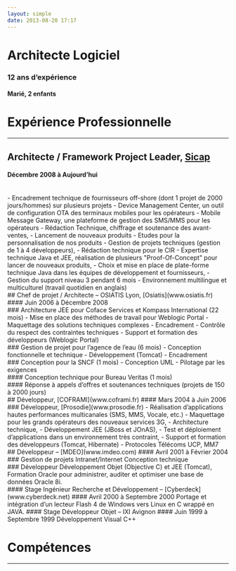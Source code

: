 ```yaml
---
layout: simple
date: 2013-08-20 17:17
---
```


<div class="hero-unit">	
	<h1>Architecte Logiciel</h1>
	<h3>12 ans d’expérience</h3>
	<h4>Marié, 2 enfants</h4>
</div>

# Expérience Professionnelle
----
## Architecte / Framework Project Leader, [Sicap](www.sicap.com)
#### Décembre 2008 à Aujourd’hui
<br>
- Encadrement technique de fournisseurs off-shore (dont 1 projet de 2000 jours/hommes) sur plusieurs projets
	- Device Management Center, un outil de configuration OTA des terminaux mobiles pour les opérateurs
    - Mobile Message Gateway, une plateforme de gestion des SMS/MMS pour les opérateurs
- Rédaction Technique, chiffrage et soutenance des avant-ventes,
	- Lancement de nouveaux produits
	- Etudes pour la personnalisation de nos produits
- Gestion de projets techniques (gestion de 1 à 4 développeurs),
- Rédaction technique pour le CIR
- Expertise technique Java et JEE, réalisation de plusieurs "Proof-Of-Concept" pour lancer de nouveaux produits,
- Choix et mise en place de plate-forme technique Java dans les équipes de développement et fournisseurs,
- Gestion du support niveau 3 pendant 6 mois
- Environnement multilingue et multiculturel (travail quotidien en anglais)
<br>
## Chef de projet / Architecte – OSIATIS Lyon, [Osiatis](www.osiatis.fr)
#### Juin 2006 à Décembre 2008
<br>
### Architecture JEE pour Coface Services et Kompass International (22 mois)
- Mise en place des méthodes de travail pour Weblogic Portal
- Maquettage des solutions techniques complexes
- Encadrement
    - Contrôle du respect des contraintes techniques
    - Support et formation des développeurs (Weblogic Portal)
<br>
### Gestion de projet pour l’agence de l’eau (6 mois)
- Conception fonctionnelle et technique
- Développement (Tomcat)
- Encadrement
<br>
### Conception pour la SNCF (1 mois)
- Conception UML
- Pilotage par les exigences
<br>
#### Conception technique pour Bureau Veritas  (1 mois)
<br>
#### Réponse à appels d’offres et soutenances techniques (projets de 150 à 2000 jours)
<br>
## Développeur, [COFRAMI](www.coframi.fr)
#### Mars 2004 à Juin 2006	
<br>
### Développeur, [Prosodie](www.prosodie.fr)
- Réalisation d’applications hautes performances multicanales (SMS, MMS, Vocale, etc.)
- Maquettage pour les grands opérateurs des nouveaux services 3G,
- Architecture technique,
- Développement JEE (JBoss et JOnAS),
- Test et déploiement d’applications dans un environnement très contraint,
- Support et formation des développeurs (Tomcat, Hibernate)
- Protocoles Télécoms UCP, MM7
<br>
## Développeur – [MDEO](www.imdeo.com)
#### Avril 2001 à Février 2004
<br>
### Gestion de projets Intranet/Internet
Conception technique
<br>
### Développeur
Développement Objet (Objective C) et JEE (Tomcat),
Formation Oracle pour administrer, auditer et optimiser une base de données Oracle 8i.
<br>
#### Stage Ingénieur Recherche et Développement – [Cyberdeck](www.cyberdeck.net)
#### Avril 2000 à Septembre 2000	
Portage et intégration d’un lecteur Flash 4 de Windows vers Linux en C wrappé en JAVA.
#### Stage Développeur Objet – IXI Avignon 
#### Juin 1999 à Septembre 1999
Développement Visual C++

# Compétences
----
<div>
	<script type="text/javascript" src="https://www.google.com/jsapi"></script>
    <script type="text/javascript">
      google.load("visualization", "1", {packages:["treemap"]});
      google.setOnLoadCallback(drawChart);
      function drawChart() {
        // Create and populate the data table.
        var data = google.visualization.arrayToDataTable([
          ['Compétences', 'Catégorie', 'Niveau de Compétence (size)', 'Experience (color)'],
          ['Global',     null,                0,                               0],
          ['Langues',    'Global',            0,                               0],
          ['Anglais',    'Langues',           4,                               5],
          ['Français',   'Langues',           5,                               12],
          ['Espagnol',   'Langues',           2,                               5],
          ['Langages',   'Global',            0,                               0],
          ['Java',       'Langages',          5,                               12],
          ['Groovy',     'Langages',          3,                               2],
          ['C',          'Langages',          2,                               2],
          ['C++',        'Langages',          2,                               2],
          ['Objective C','Langages',          1,                               1],
          ['SQL',        'Langages',          4,                               12],
          ['XML',        'Langages',          4,                               12],
          ['XSLT',       'Langages',          1,                               1],
          ['Javascript', 'Langages',          4,                               10],
          ['ASP',        'Langages',          1,                               8],
          ['HTML',       'Langages',          4,                               12],
          ['Pascal',     'Langages',          1,                               1],
          ['Assembleur', 'Langages',          1,                               1],
          ['Octave/Matlab', 'Langages',          1,                               1],
          ['Savoir Faire', 'Global',            0,                               0],
          ['Architecture d\'applications', 'Savoir Faire',    5,                 8],
          ['Innovations', 'Savoir Faire',       4,                               5],
          ['Conduite de projets', 'Savoir Faire',             3,                 5],
          ['Gestion de la qualité', 'Savoir Faire',           3,                 4],
          ['Gestion du support', 'Savoir Faire',              3,                 1],
          ['Encadrement', 'Savoir Faire',                     2,                 1],
          ['Formation', 'Savoir Faire',                       4,                 2],
          ['Methodes', 'Savoir Faire',                        0,                 0],
          ['UML', 'Methodes',                               4,                 12],
          ['Merise', 'Methodes',                            3,                 2],
          ['Environnements', 'Global',        0,                               0],
          ['JEE', 'Environnements',           5,                               12],
          ['JBoss', 'JEE',                    5,                               8],
          ['Jetty', 'JEE',                    3,                               1],
          ['Tomcat', 'JEE',                   5,                               12],
          ['Weblogic Portal', 'JEE',          2,                               3],
          ['Jonas', 'JEE',                    3,                               1],
          ['Websphere', 'JEE',                1,                               1],
          ['Google App Engine', 'JEE',        3,                               1],
          ['Spring', 'Environnements',        4,                               3],
          ['Hibernate', 'Environnements',     4,                               4],
          ['Seam', 'Environnements',          2,                               2],
          ['Toplink', 'Environnements',       1,                               3],
          ['Messaging', 'Environnements',     4,                               8],
          ['MQSeries', 'Environnements',      1,                               3],
          ['Xwindows', 'Environnements',      1,                               1],
          ['GTK', 'Environnements',           1,                               1],
          ['Corba', 'Environnements',         1,                               1],
          ['Data', 'Global',           0,                               0],
          ['Oracle', 'Data',           5,                               12],
          ['Elastic Search', 'Data',   4,                               2],
          ['PostgreSQL', 'Data',       3,                               1],
          ['MySQL', 'Data',            3,                               1],
          ['Sybase', 'Data',           2,                               1],
          ['Hadoop', 'Data',           2,                               1],
          ['Machine Learning', 'Data',           2,                               1],
          ['Système', 'Global',               0,                               0],
          ['Linux (Red Hat, CentOS, Ubuntu, Fedora)', 'Système',4,             12],
          ['Solaris', 'Système',              3,                               5],
          ['AIX', 'Système',                  1,                               1],
          ['HP-UX', 'Système',                1,                               1],
          ['VMS', 'Système',                  1,                               1],
          ['Outillage', 'Global',             0,                               0],
          ['IntelliJ IDEA', 'Outillage',      4,                               2],
          ['Eclipse', 'Outillage',            4,                               10],
          ['Maven', 'Outillage',              4,                               5],
          ['Topcased', 'Outillage',           2,                               1],
          ['Together Architect', 'Outillage', 2,                               1],
          ['Caliber RM', 'Outillage',         3,                               1],
          ['AMC Designer', 'Outillage',       1,                               1],
          ['Visual Studio', 'Outillage',      1,                               1],
          ['C++ Builder', 'Outillage',        1,                               1],
          ['Rational Rose', 'Outillage',      1,                               1]
        ]);

        // Create and draw the visualization.
        var tree = new google.visualization.TreeMap(document.getElementById('chart_div'));
        tree.draw(data, {
          minColor: '#ddd',
          midColor: '#4957C1',
          maxColor: '#2B3372',
          headerHeight: 20,
          fontColor: 'black',
          showScale: true,
      	  maxDepth: 1});
        }
    </script>

    <div id="chart_div" style="width: 100%; height: 500px;"></div>
    <p>
    	<small>(Cliquez avec le bouton gauche pour zoomer, avec le bouton droit pour dézoomer)</small>
	</p>
</div>
 
# Formation
----
### Master Système d’Information Avancé
#### 2000-2001	
[IAE de Lyon, Université Lyon III](http://iae.univ-lyon3.fr/formation/master-2-systemes-d-information-avances-sia--64268.kjsp)
	
### Ingénieur Maître et Maîtrise en Génie Informatique option Génie Logiciel
#### 1997-2000
[IUP Informatique d'Avignon](http://ceri.univ-avignon.fr/)
	
### DUT en Génie Electrique et Informatique Industrielle option Automatisme
#### 1995-1997
[IUT de Saint-Étienne](http://www.iut.univ-st-etienne.fr/Accueil-Departement-GEII.html)
	
### BAC S option Technologie
#### 1995
[Lycée Charles et Adrien Dupuy](http://lyc-dupuy.entauvergne.fr/)


# Centres d’Intérêt
Rugby Vétéran

Piano

